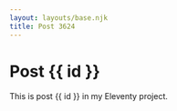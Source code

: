 ```yaml
---
layout: layouts/base.njk
title: Post 3624
---
```


# Post {{ id }}

This is post {{ id }} in my Eleventy project.
